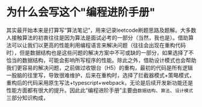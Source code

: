 # 为什么会写这个"编程进阶手册"

其实最开始本来是打算写“算法笔记”，用来记录leetcode刷题思路及题解。大多数人接触算法的初衷往往是因为算法是面试必考的一部分（当然，我也是）。借助算法可以让我们以更高的性能利用编程语言来解决问题（往往会出现在重构代码时），但是数据结构也是这些问题的解决方案中不可或缺的一部分，如果选择了不恰当的数据结构，可能会影响所写程序的性能。除此之外，借助设计模式也会帮助我们更容易的解决问题，之前做过收银台（H5）的重构，最初的代码是所有逻辑一股脑的往里写，导致很难维护，后来在重构时，选择了拦截器模式+策略模式，重构后的代码采用原生写法+typescript+webpack，无论是后续开发新功能还是性能方面都有很大的提升。因此此“编程进阶手册”主要由`数据结构`、`算法`、`设计模式`三部分知识构成，
